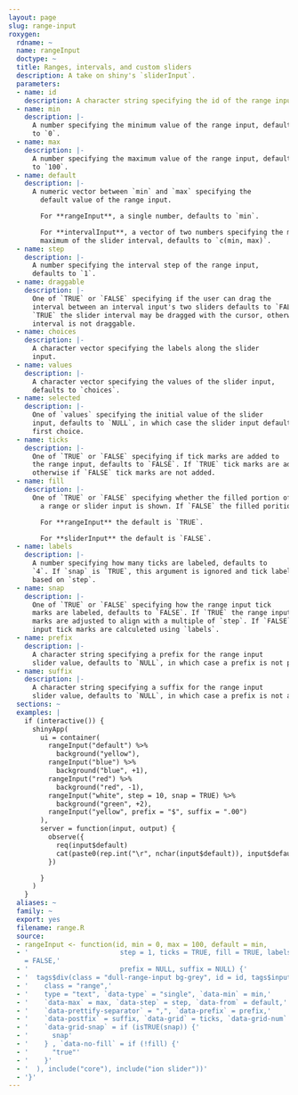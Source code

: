 ```yaml
---
layout: page
slug: range-input
roxygen:
  rdname: ~
  name: rangeInput
  doctype: ~
  title: Ranges, intervals, and custom sliders
  description: A take on shiny's `sliderInput`.
  parameters:
  - name: id
    description: A character string specifying the id of the range input or `NULL`.
  - name: min
    description: |-
      A number specifying the minimum value of the range input, defaults
      to `0`.
  - name: max
    description: |-
      A number specifying the maximum value of the range input, defaults
      to `100`.
  - name: default
    description: |-
      A numeric vector between `min` and `max` specifying the
        default value of the range input.

        For **rangeInput**, a single number, defaults to `min`.

        For **intervalInput**, a vector of two numbers specifying the minimum and
        maximum of the slider interval, defaults to `c(min, max)`.
  - name: step
    description: |-
      A number specifying the interval step of the range input,
      defaults to `1`.
  - name: draggable
    description: |-
      One of `TRUE` or `FALSE` specifying if the user can drag the
      interval between an interval input's two sliders defaults to `FALSE`. If
      `TRUE` the slider interval may be dragged with the cursor, otherwise the
      interval is not draggable.
  - name: choices
    description: |-
      A character vector specifying the labels along the slider
      input.
  - name: values
    description: |-
      A character vector specifying the values of the slider input,
      defaults to `choices`.
  - name: selected
    description: |-
      One of `values` specifying the initial value of the slider
      input, defaults to `NULL`, in which case the slider input defaults to the
      first choice.
  - name: ticks
    description: |-
      One of `TRUE` or `FALSE` specifying if tick marks are added to
      the range input, defaults to `FALSE`. If `TRUE` tick marks are added,
      otherwise if `FALSE` tick marks are not added.
  - name: fill
    description: |-
      One of `TRUE` or `FALSE` specifying whether the filled portion of
        a range or slider input is shown. If `FALSE` the filled porition is hidden.

        For **rangeInput** the default is `TRUE`.

        For **sliderInput** the default is `FALSE`.
  - name: labels
    description: |-
      A number specifying how many ticks are labeled, defaults to
      `4`. If `snap` is `TRUE`, this argument is ignored and tick labels are
      based on `step`.
  - name: snap
    description: |-
      One of `TRUE` or `FALSE` specifying how the range input tick
      marks are labeled, defaults to `FALSE`. If `TRUE` the range input tick
      marks are adjusted to align with a multiple of `step`. If `FALSE` the range
      input tick marks are calculeted using `labels`.
  - name: prefix
    description: |-
      A character string specifying a prefix for the range input
      slider value, defaults to `NULL`, in which case a prefix is not prepended.
  - name: suffix
    description: |-
      A character string specifying a suffix for the range input
      slider value, defaults to `NULL`, in which case a prefix is not appended.
  sections: ~
  examples: |
    if (interactive()) {
      shinyApp(
        ui = container(
          rangeInput("default") %>%
            background("yellow"),
          rangeInput("blue") %>%
            background("blue", +1),
          rangeInput("red") %>%
            background("red", -1),
          rangeInput("white", step = 10, snap = TRUE) %>%
            background("green", +2),
          rangeInput("yellow", prefix = "$", suffix = ".00")
        ),
        server = function(input, output) {
          observe({
            req(input$default)
            cat(paste0(rep.int("\r", nchar(input$default)), input$default))
          })

        }
      )
    }
  aliases: ~
  family: ~
  export: yes
  filename: range.R
  source:
  - rangeInput <- function(id, min = 0, max = 100, default = min,
  - '                       step = 1, ticks = TRUE, fill = TRUE, labels = 4, snap
    = FALSE,'
  - '                       prefix = NULL, suffix = NULL) {'
  - '  tags$div(class = "dull-range-input bg-grey", id = id, tags$input('
  - '    class = "range",'
  - '    type = "text", `data-type` = "single", `data-min` = min,'
  - '    `data-max` = max, `data-step` = step, `data-from` = default,'
  - '    `data-prettify-separator` = ",", `data-prefix` = prefix,'
  - '    `data-postfix` = suffix, `data-grid` = ticks, `data-grid-num` = labels,'
  - '    `data-grid-snap` = if (isTRUE(snap)) {'
  - '      snap'
  - '    } , `data-no-fill` = if (!fill) {'
  - '      "true"'
  - '    }'
  - '  ), include("core"), include("ion slider"))'
  - '}'
---
```

